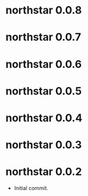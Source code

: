 # northstar 0.0.8

# northstar 0.0.7

# northstar 0.0.6

# northstar 0.0.5

# northstar 0.0.4

# northstar 0.0.3

# northstar 0.0.2

* Initial commit.
